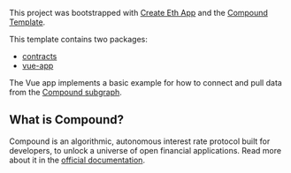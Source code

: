 This project was bootstrapped with [Create Eth App](https://github.com/paulrberg/create-eth-app) and the [Compound Template](https://github.com/paulrberg/create-eth-app/tree/develop/templates/vue/compound).

This template contains two packages:

- [contracts](/packages/contracts)
- [vue-app](/packages/vue-app)

The Vue app implements a basic example for how to connect and pull data from the [Compound subgraph](https://thegraph.com/explorer/subgraph/graphprotocol/compound-v2).

## What is Compound?

Compound is an algorithmic, autonomous interest rate protocol built for developers, to unlock a universe of open financial applications. Read more about it in the [official documentation](https://compound.finance/developers).
